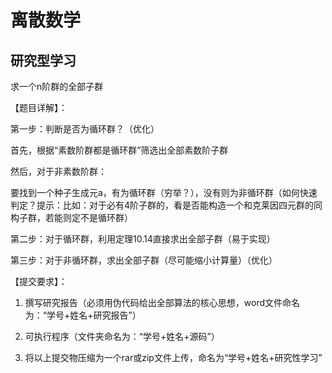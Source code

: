 # 离散数学
## 研究型学习
求一个n阶群的全部子群

【题目详解】：

第一步：判断是否为循环群？（优化）

首先，根据“素数阶群都是循环群”筛选出全部素数阶子群

然后，对于非素数阶群：

要找到一个种子生成元a，有为循环群（穷举？），没有则为非循环群（如何快速判定？提示：比如：对于必有4阶子群的，看是否能构造一个和克莱因四元群的同构子群，若能则定不是循环群）

第二步：对于循环群，利用定理10.14直接求出全部子群（易于实现）

第三步：对于非循环群，求出全部子群（尽可能缩小计算量）（优化）

 

【提交要求】：

1.   撰写研究报告（必须用伪代码给出全部算法的核心思想，word文件命名为：“学号+姓名+研究报告”）

2.   可执行程序（文件夹命名为：“学号+姓名+源码”）

3.   将以上提交物压缩为一个rar或zip文件上传，命名为“学号+姓名+研究性学习”
